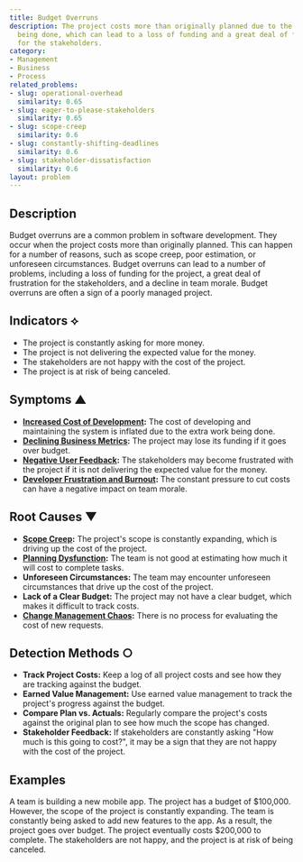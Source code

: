 ```yaml
---
title: Budget Overruns
description: The project costs more than originally planned due to the extra work
  being done, which can lead to a loss of funding and a great deal of frustration
  for the stakeholders.
category:
- Management
- Business
- Process
related_problems:
- slug: operational-overhead
  similarity: 0.65
- slug: eager-to-please-stakeholders
  similarity: 0.65
- slug: scope-creep
  similarity: 0.6
- slug: constantly-shifting-deadlines
  similarity: 0.6
- slug: stakeholder-dissatisfaction
  similarity: 0.6
layout: problem
---
```


## Description
Budget overruns are a common problem in software development. They occur when the project costs more than originally planned. This can happen for a number of reasons, such as scope creep, poor estimation, or unforeseen circumstances. Budget overruns can lead to a number of problems, including a loss of funding for the project, a great deal of frustration for the stakeholders, and a decline in team morale. Budget overruns are often a sign of a poorly managed project.

## Indicators ⟡
- The project is constantly asking for more money.
- The project is not delivering the expected value for the money.
- The stakeholders are not happy with the cost of the project.
- The project is at risk of being canceled.

## Symptoms ▲
- **[Increased Cost of Development](increased-cost-of-development.md):** The cost of developing and maintaining the system is inflated due to the extra work being done.
- **[Declining Business Metrics](declining-business-metrics.md):** The project may lose its funding if it goes over budget.
- **[Negative User Feedback](negative-user-feedback.md):** The stakeholders may become frustrated with the project if it is not delivering the expected value for the money.
- **[Developer Frustration and Burnout](developer-frustration-and-burnout.md):** The constant pressure to cut costs can have a negative impact on team morale.

## Root Causes ▼
- **[Scope Creep](scope-creep.md):** The project's scope is constantly expanding, which is driving up the cost of the project.
- **[Planning Dysfunction](planning-dysfunction.md):** The team is not good at estimating how much it will cost to complete tasks.
- **Unforeseen Circumstances:** The team may encounter unforeseen circumstances that drive up the cost of the project.
- **Lack of a Clear Budget:** The project may not have a clear budget, which makes it difficult to track costs.
- **[Change Management Chaos](change-management-chaos.md):** There is no process for evaluating the cost of new requests.

## Detection Methods ○
- **Track Project Costs:** Keep a log of all project costs and see how they are tracking against the budget.
- **Earned Value Management:** Use earned value management to track the project's progress against the budget.
- **Compare Plan vs. Actuals:** Regularly compare the project's costs against the original plan to see how much the scope has changed.
- **Stakeholder Feedback:** If stakeholders are constantly asking "How much is this going to cost?", it may be a sign that they are not happy with the cost of the project.

## Examples
A team is building a new mobile app. The project has a budget of $100,000. However, the scope of the project is constantly expanding. The team is constantly being asked to add new features to the app. As a result, the project goes over budget. The project eventually costs $200,000 to complete. The stakeholders are not happy, and the project is at risk of being canceled.
